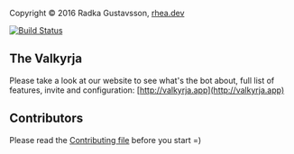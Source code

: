 Copyright © 2016 Radka Gustavsson, [rhea.dev](https://rhea.dev)

[![Build Status](https://img.shields.io/endpoint.svg?url=https%3A%2F%2Factions-badge.atrox.dev%2FValkyrjaProject%2FValkyrja.discord%2Fbadge&style=flat)](https://actions-badge.atrox.dev/ValkyrjaProject/Valkyrja.discord/goto)

## The Valkyrja
Please take a look at our website to see what's the bot about, full list of features, invite and configuration: [http://valkyrja.app](http://valkyrja.app)

## Contributors

Please read the [Contributing file](CONTRIBUTING.md) before you start =)

